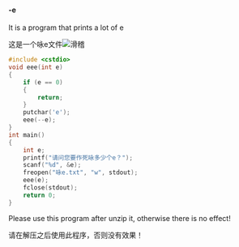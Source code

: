 #### -e

It is a program that prints a lot of e

这是一个咏e文件![滑稽](https://tb2.bdstatic.com/tb/editor/images/face/i_f25.png)

```c++
#include <cstdio>
void eee(int e)
{
	if (e == 0)
	{
		return;
	}
	putchar('e');
	eee(--e);
}
int main()
{
	int e;
	printf("请问您要作死咏多少个e？");
	scanf("%d", &e);
	freopen("咏e.txt", "w", stdout);
	eee(e);
	fclose(stdout);
	return 0;
}
```

Please use this program after unzip it, otherwise there is no effect!

请在解压之后使用此程序，否则没有效果！

